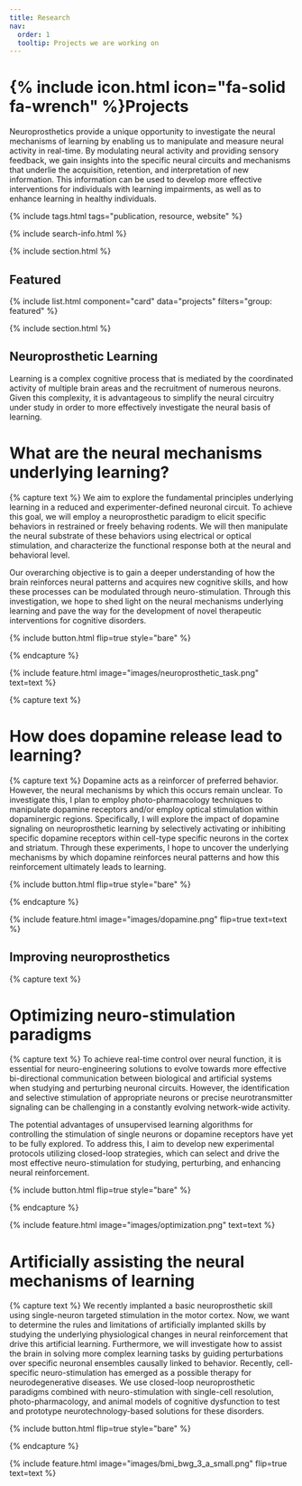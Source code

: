 ```yaml
---
title: Research
nav:
  order: 1
  tooltip: Projects we are working on
---
```


# {% include icon.html icon="fa-solid fa-wrench" %}Projects

Neuroprosthetics provide a unique opportunity to investigate the neural mechanisms of learning by enabling us to manipulate and measure neural activity in real-time. By modulating neural activity and providing sensory feedback, we gain insights into the specific neural circuits and mechanisms that underlie the acquisition, retention, and interpretation of new information. This information can be used to develop more effective interventions for individuals with learning impairments, as well as to enhance learning in healthy individuals.


{% include tags.html tags="publication, resource, website" %}

{% include search-info.html %}

{% include section.html %}

## Featured

{% include list.html component="card" data="projects" filters="group: featured" %}

{% include section.html %}

## Neuroprosthetic Learning
Learning is a complex cognitive process that is mediated by the coordinated activity of multiple brain areas and the recruitment of numerous neurons. Given this complexity, it is advantageous to simplify the neural circuitry under study in order to more effectively investigate the neural basis of learning. 

# What are the neural mechanisms underlying learning?
{% capture text %}
We aim to explore the fundamental principles underlying learning in a reduced and experimenter-defined neuronal circuit. To achieve this goal, we will employ a neuroprosthetic paradigm to elicit specific behaviors in restrained or freely behaving rodents. We will then manipulate the neural substrate of these behaviors using electrical or optical stimulation, and characterize the functional response both at the neural and behavioral level.

Our overarching objective is to gain a deeper understanding of how the brain reinforces neural patterns and acquires new cognitive skills, and how these processes can be modulated through neuro-stimulation. Through this investigation, we hope to shed light on the neural mechanisms underlying learning and pave the way for the development of novel therapeutic interventions for cognitive disorders.

{%
  include button.html
  flip=true
  style="bare"
%}

{% endcapture %}

{%
  include feature.html
  image="images/neuroprosthetic_task.png"
  text=text
%}


{% capture text %}

# How does dopamine release lead to learning?
{% capture text %}
Dopamine acts as a reinforcer of preferred behavior. However, the neural mechanisms by which this occurs remain unclear. To investigate this, I plan to employ photo-pharmacology techniques to manipulate dopamine receptors and/or employ optical stimulation within dopaminergic regions. Specifically, I will explore the impact of dopamine signaling on neuroprosthetic learning by selectively activating or inhibiting specific dopamine receptors within cell-type specific neurons in the cortex and striatum. Through these experiments, I hope to uncover the underlying mechanisms by which dopamine reinforces neural patterns and how this reinforcement ultimately leads to learning.

{%
  include button.html
  flip=true
  style="bare"
%}

{% endcapture %}

{%
  include feature.html
  image="images/dopamine.png"
  flip=true
  text=text
%}

## Improving neuroprosthetics
{% capture text %}

# Optimizing neuro-stimulation paradigms
{% capture text %}
To achieve real-time control over neural function, it is essential for neuro-engineering solutions to evolve towards more effective bi-directional communication between biological and artificial systems when studying and perturbing neuronal circuits. However, the identification and selective stimulation of appropriate neurons or precise neurotransmitter signaling can be challenging in a constantly evolving network-wide activity.

The potential advantages of unsupervised learning algorithms for controlling the stimulation of single neurons or dopamine receptors have yet to be fully explored. To address this, I aim to develop new experimental protocols utilizing closed-loop strategies, which can select and drive the most effective neuro-stimulation for studying, perturbing, and enhancing neural reinforcement.

{%
  include button.html
  flip=true
  style="bare"
%}

{% endcapture %}

{%
  include feature.html
  image="images/optimization.png"
  text=text
%}

# Artificially assisting the neural mechanisms of learning
{% capture text %}
We recently implanted a basic neuroprosthetic skill using single-neuron targeted stimulation in the motor cortex. Now, we want to determine the rules and limitations of artificially implanted skills by studying the underlying physiological changes in neural reinforcement that drive this artificial learning. Furthermore, we will investigate how to assist the brain in solving more complex learning tasks by guiding perturbations over specific neuronal ensembles causally linked to behavior. 
Recently, cell-specific neuro-stimulation has emerged as a possible therapy for neurodegenerative diseases.  We use closed-loop neuroprosthetic paradigms combined with neuro-stimulation with single-cell resolution, photo-pharmacology, and animal models of cognitive dysfunction to test and prototype neurotechnology-based solutions for these disorders.

{%
  include button.html
  flip=true
  style="bare"
%}

{% endcapture %}

{%
  include feature.html
  image="images/bmi_bwg_3_a_small.png"
  flip=true
  text=text
%}




